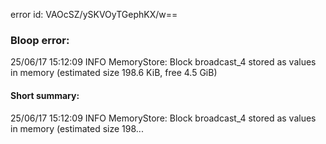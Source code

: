 error id: VAOcSZ/ySKVOyTGephKX/w==
### Bloop error:

25/06/17 15:12:09 INFO MemoryStore: Block broadcast_4 stored as values in memory (estimated size 198.6 KiB, free 4.5 GiB)
#### Short summary: 

25/06/17 15:12:09 INFO MemoryStore: Block broadcast_4 stored as values in memory (estimated size 198...